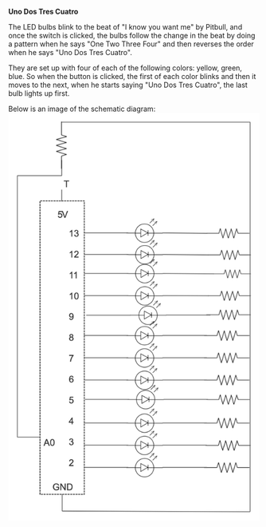 **Uno Dos Tres Cuatro**

The LED bulbs blink to the beat of "I know you want me" by Pitbull, and once the switch is clicked, the bulbs follow the change in the beat by doing a pattern when he says "One Two Three Four" and then reverses the order when he says "Uno Dos Tres Cuatro".

They are set up with four of each of the following colors: yellow, green, blue. So when the button is clicked, the first of each color blinks and then it moves to the next, when he starts saying "Uno Dos Tres Cuatro", the last bulb lights up first. 

Below is an image of the schematic diagram:
![](Schematic_Diagram.png)
